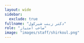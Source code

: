 ```yaml
---
layout: wide
sidebar:
  exclude: true
fullname: "دکتر زینب شیرکول"
role: "صاحب امتیاز"
image: "images/staff/shirkoul.png"
---
```

